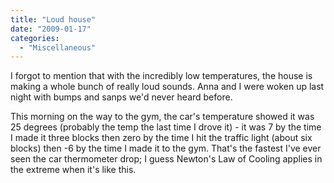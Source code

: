 ```yaml
---
title: "Loud house"
date: "2009-01-17"
categories: 
  - "Miscellaneous"
---
```


I forgot to mention that with the incredibly low temperatures, the house is making a whole bunch of really loud sounds. Anna and I were woken up last night with bumps and sanps we'd never heard before.

This morning on the way to the gym, the car's temperature showed it was 25 degrees (probably the temp the last time I drove it) - it was 7 by the time I made it three blocks then zero by the time I hit the traffic light (about six blocks) then -6 by the time I made it to the gym. That's the fastest I've ever seen the car thermometer drop; I guess Newton's Law of Cooling applies in the extreme when it's like this.
